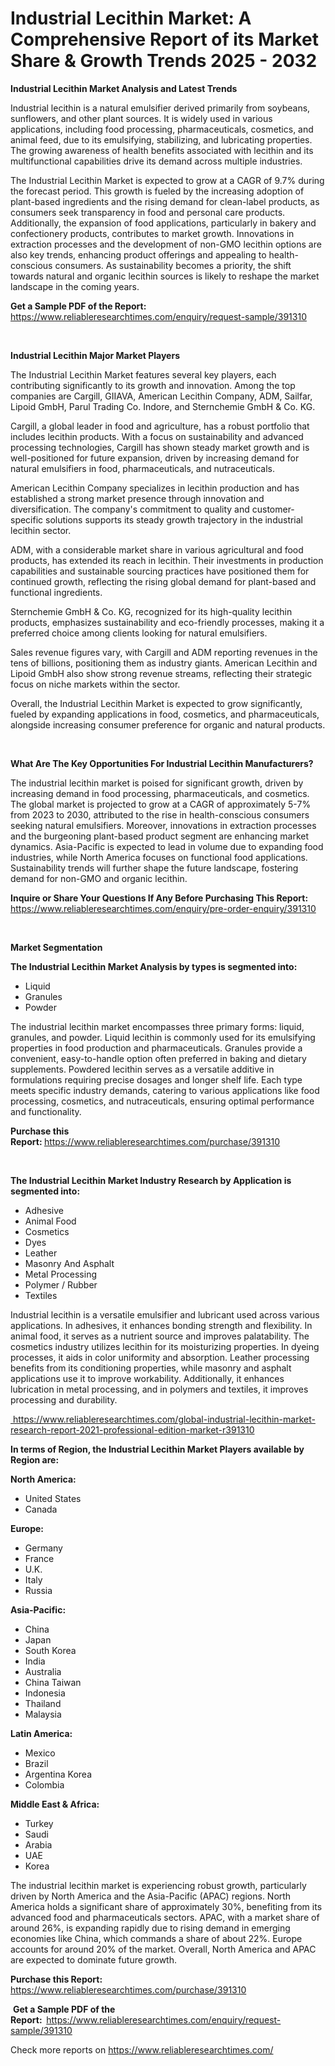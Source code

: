 <p><h1>Industrial Lecithin Market: A Comprehensive Report of its Market Share & Growth Trends 2025 - 2032</h1></p><p><strong>Industrial Lecithin Market Analysis and Latest Trends</strong></p>
<p><p>Industrial lecithin is a natural emulsifier derived primarily from soybeans, sunflowers, and other plant sources. It is widely used in various applications, including food processing, pharmaceuticals, cosmetics, and animal feed, due to its emulsifying, stabilizing, and lubricating properties. The growing awareness of health benefits associated with lecithin and its multifunctional capabilities drive its demand across multiple industries.</p><p>The Industrial Lecithin Market is expected to grow at a CAGR of 9.7% during the forecast period. This growth is fueled by the increasing adoption of plant-based ingredients and the rising demand for clean-label products, as consumers seek transparency in food and personal care products. Additionally, the expansion of food applications, particularly in bakery and confectionery products, contributes to market growth. Innovations in extraction processes and the development of non-GMO lecithin options are also key trends, enhancing product offerings and appealing to health-conscious consumers. As sustainability becomes a priority, the shift towards natural and organic lecithin sources is likely to reshape the market landscape in the coming years.</p></p>
<p><strong>Get a Sample PDF of the Report:&nbsp;</strong> <a href="https://www.reliableresearchtimes.com/enquiry/request-sample/391310?utm_campaign=3363&utm_medium=2&utm_source=Github&utm_content=ia&utm_term=29032025&utm_id=industrial-lecithin">https://www.reliableresearchtimes.com/enquiry/request-sample/391310</a></p>
<p>&nbsp;</p>
<p><strong>Industrial Lecithin Major Market Players</strong></p>
<p><p>The Industrial Lecithin Market features several key players, each contributing significantly to its growth and innovation. Among the top companies are Cargill, GIIAVA, American Lecithin Company, ADM, Sailfar, Lipoid GmbH, Parul Trading Co. Indore, and Sternchemie GmbH & Co. KG.</p><p>Cargill, a global leader in food and agriculture, has a robust portfolio that includes lecithin products. With a focus on sustainability and advanced processing technologies, Cargill has shown steady market growth and is well-positioned for future expansion, driven by increasing demand for natural emulsifiers in food, pharmaceuticals, and nutraceuticals.</p><p>American Lecithin Company specializes in lecithin production and has established a strong market presence through innovation and diversification. The company's commitment to quality and customer-specific solutions supports its steady growth trajectory in the industrial lecithin sector.</p><p>ADM, with a considerable market share in various agricultural and food products, has extended its reach in lecithin. Their investments in production capabilities and sustainable sourcing practices have positioned them for continued growth, reflecting the rising global demand for plant-based and functional ingredients.</p><p>Sternchemie GmbH & Co. KG, recognized for its high-quality lecithin products, emphasizes sustainability and eco-friendly processes, making it a preferred choice among clients looking for natural emulsifiers. </p><p>Sales revenue figures vary, with Cargill and ADM reporting revenues in the tens of billions, positioning them as industry giants. American Lecithin and Lipoid GmbH also show strong revenue streams, reflecting their strategic focus on niche markets within the sector.</p><p>Overall, the Industrial Lecithin Market is expected to grow significantly, fueled by expanding applications in food, cosmetics, and pharmaceuticals, alongside increasing consumer preference for organic and natural products.</p></p>
<p>&nbsp;</p>
<p><strong>What Are The Key Opportunities For Industrial Lecithin Manufacturers?</strong></p>
<p><p>The industrial lecithin market is poised for significant growth, driven by increasing demand in food processing, pharmaceuticals, and cosmetics. The global market is projected to grow at a CAGR of approximately 5-7% from 2023 to 2030, attributed to the rise in health-conscious consumers seeking natural emulsifiers. Moreover, innovations in extraction processes and the burgeoning plant-based product segment are enhancing market dynamics. Asia-Pacific is expected to lead in volume due to expanding food industries, while North America focuses on functional food applications. Sustainability trends will further shape the future landscape, fostering demand for non-GMO and organic lecithin.</p></p>
<p><strong>Inquire or Share Your Questions If Any Before Purchasing This Report:</strong> <a href="https://www.reliableresearchtimes.com/enquiry/pre-order-enquiry/391310?utm_campaign=3363&utm_medium=2&utm_source=Github&utm_content=ia&utm_term=29032025&utm_id=industrial-lecithin">https://www.reliableresearchtimes.com/enquiry/pre-order-enquiry/391310</a></p>
<p>&nbsp;</p>
<p><strong>Market Segmentation</strong></p>
<p><strong>The Industrial Lecithin Market Analysis by types is segmented into:</strong></p>
<p><ul><li>Liquid</li><li>Granules</li><li>Powder</li></ul></p>
<p><p>The industrial lecithin market encompasses three primary forms: liquid, granules, and powder. Liquid lecithin is commonly used for its emulsifying properties in food production and pharmaceuticals. Granules provide a convenient, easy-to-handle option often preferred in baking and dietary supplements. Powdered lecithin serves as a versatile additive in formulations requiring precise dosages and longer shelf life. Each type meets specific industry demands, catering to various applications like food processing, cosmetics, and nutraceuticals, ensuring optimal performance and functionality.</p></p>
<p><strong>Purchase this Report:&nbsp;</strong><a href="https://www.reliableresearchtimes.com/purchase/391310?utm_campaign=3363&utm_medium=2&utm_source=Github&utm_content=ia&utm_term=29032025&utm_id=industrial-lecithin">https://www.reliableresearchtimes.com/purchase/391310</a></p>
<p>&nbsp;</p>
<p><strong>The Industrial Lecithin Market Industry Research by Application is segmented into:</strong></p>
<p><ul><li>Adhesive</li><li>Animal Food</li><li>Cosmetics</li><li>Dyes</li><li>Leather</li><li>Masonry And Asphalt</li><li>Metal Processing</li><li>Polymer / Rubber</li><li>Textiles</li></ul></p>
<p><p>Industrial lecithin is a versatile emulsifier and lubricant used across various applications. In adhesives, it enhances bonding strength and flexibility. In animal food, it serves as a nutrient source and improves palatability. The cosmetics industry utilizes lecithin for its moisturizing properties. In dyeing processes, it aids in color uniformity and absorption. Leather processing benefits from its conditioning properties, while masonry and asphalt applications use it to improve workability. Additionally, it enhances lubrication in metal processing, and in polymers and textiles, it improves processing and durability.</p></p>
<p><a href="https://www.reliableresearchtimes.com/global-industrial-lecithin-market-research-report-2021-professional-edition-market-r391310?utm_campaign=3363&utm_medium=2&utm_source=Github&utm_content=ia&utm_term=29032025&utm_id=industrial-lecithin">&nbsp;https://www.reliableresearchtimes.com/global-industrial-lecithin-market-research-report-2021-professional-edition-market-r391310</a></p>
<p><strong>In terms of Region, the Industrial Lecithin Market Players available by Region are:</strong></p>
<p>
    <p> <strong> North America: </strong>
        <ul>
            <li>United States</li>
            <li>Canada</li>
        </ul>
        </p> 
    <p> <strong> Europe: </strong>
        <ul>
            <li>Germany</li>
            <li>France</li>
            <li>U.K.</li>
            <li>Italy</li>
            <li>Russia</li>
        </ul>
        </p> 
    <p> <strong> Asia-Pacific: </strong>
        <ul>
            <li>China</li>
            <li>Japan</li>
            <li>South Korea</li>
            <li>India</li>
            <li>Australia</li>
            <li>China Taiwan</li>
            <li>Indonesia</li>
            <li>Thailand</li>
            <li>Malaysia</li>
        </ul>
        </p> 
    <p> <strong> Latin America: </strong>
        <ul>
            <li>Mexico</li>
            <li>Brazil</li>
            <li>Argentina Korea</li>
            <li>Colombia</li>
        </ul>
        </p> 
    <p> <strong> Middle East & Africa: </strong>
        <ul>
            <li>Turkey</li>
            <li>Saudi</li>
            <li>Arabia</li>
            <li>UAE</li>
            <li>Korea</li>
        </ul>
    </p>
    </p>
<p><p>The industrial lecithin market is experiencing robust growth, particularly driven by North America and the Asia-Pacific (APAC) regions. North America holds a significant share of approximately 30%, benefiting from its advanced food and pharmaceuticals sectors. APAC, with a market share of around 26%, is expanding rapidly due to rising demand in emerging economies like China, which commands a share of about 22%. Europe accounts for around 20% of the market. Overall, North America and APAC are expected to dominate future growth.</p></p>
<p><strong>Purchase this Report: </strong><a href="https://www.reliableresearchtimes.com/purchase/391310?utm_campaign=3363&utm_medium=2&utm_source=Github&utm_content=ia&utm_term=29032025&utm_id=industrial-lecithin">https://www.reliableresearchtimes.com/purchase/391310</a></p>
<p>&nbsp;<strong>Get a Sample PDF of the Report:&nbsp;&nbsp;</strong><a href="https://www.reliableresearchtimes.com/enquiry/request-sample/391310?utm_campaign=3363&utm_medium=2&utm_source=Github&utm_content=ia&utm_term=29032025&utm_id=industrial-lecithin">https://www.reliableresearchtimes.com/enquiry/request-sample/391310</a></p>
<p><strong></strong></p>
<p>Check more reports on <a href="https://www.reliableresearchtimes.com/?utm_campaign=3363&utm_medium=2&utm_source=Github&utm_content=ia&utm_term=29032025&utm_id=industrial-lecithin">https://www.reliableresearchtimes.com/</a></p>